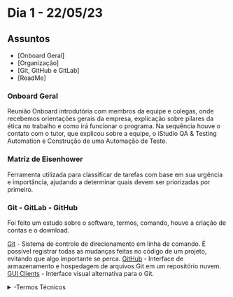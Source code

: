 # Dia 1 - 22/05/23

## Assuntos
- [Onboard Geral]
- [Organização]
- [Git, GitHub e GitLab]
- [ReadMe]

### Onboard Geral
Reunião Onboard introdutória com membros da equipe e colegas, onde recebemos orientações gerais da empresa, explicação sobre pilares da ética no trabalho e como irá funcionar o programa. Na sequência houve o contato com o tutor, que explicou sobre a equipe, o iStudio QA & Testing Automation e Construção de uma Automação de Teste.

### Matriz de Eisenhower
Ferramenta utilizada para classificar de tarefas com base em sua urgência e importância, ajudando a determinar quais devem ser priorizadas por primeiro.

### Git - GitLab - GitHub
Foi feito um estudo sobre o software, termos, comando, houve a criação de contas e o download.

[Git](https://git-scm.com/) - Sistema de controle de direcionamento em linha de comando. É possível registrar todas as mudanças feitas no código de um projeto, evitando que algo importante se perca.
[GitHub](https://github.com/) - Interface de armazenamento e hospedagem de arquivos Git em um repositório nuvem.
[GUI Clients](https://git-scm.com/downloads/guis) - Interface visual alternativa para o Git.

 <details><summary>-Termos Técnicos</summary>
**Branch** - ramificação da ordem de criação cronológica de um projeto, com o fim de facilitar que testes e experimentos de novos código sejam feitos em "linhas do tempo" diferentes.

**Commit** - postagem de alterações de projetos.

**Merge** - junção de duas branchs, isso ocorre quando há alterações feitas por dois usuários diferentes no mesmo arquivo (não funciona se for na mesma linha).

**Remote** - linka um repositório criado em sua própria máquina em um repositório no GitHub

**Push** - utiliza-se para inserir um "Commit" durante o "Remote".

**Pull** - utiliza-se puxar um repositório do GitHub para a própria máquina.</details> 

